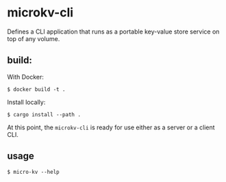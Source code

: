 # microkv-cli

Defines a CLI application that runs as a portable key-value store service
on top of any volume.


## build:

With Docker:

```
$ docker build -t .
```

Install locally:

```
$ cargo install --path .
```

At this point, the `microkv-cli` is ready for use either as a server or a client CLI.

## usage

```
$ micro-kv --help
```

